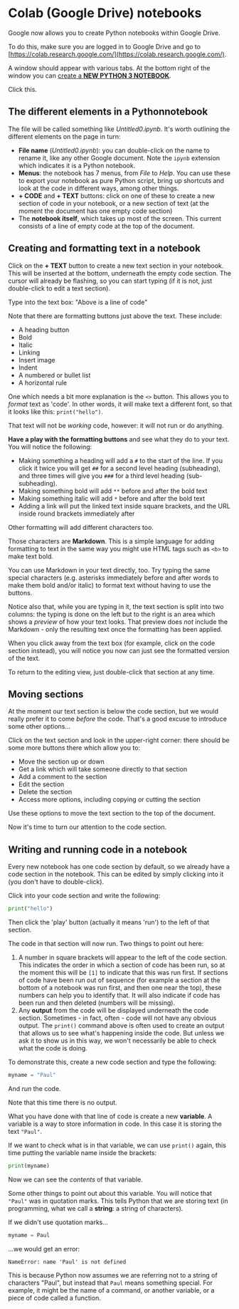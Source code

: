 # Colab (Google Drive) notebooks

Google now allows you to create Python notebooks within Google Drive.

To do this, make sure you are logged in to Google Drive and go to [https://colab.research.google.com/](https://colab.research.google.com/).

A window should appear with various tabs. At the bottom right of the window you can [create a **NEW PYTHON 3 NOTEBOOK**](https://colab.research.google.com/notebook#create=true&language=python3).

Click this.

## The different elements in a Pythonnotebook

The file will be called something like *Untitled0.ipynb*. It's worth outlining the different elements on the page in turn:

* **File name** (*Untitled0.ipynb*): you can double-click on the name to rename it, like any other Google document. Note the `ipynb` extension which indicates it is a Python notebook.
* **Menus**: the notebook has 7 menus, from *File* to *Help*. You can use these to export your notebook as pure Python script, bring up shortcuts and look at the code in different ways, among other things.
* **+ CODE** and **+ TEXT** buttons: click on one of these to create a new section of code in your notebook, or a new section of text (at the moment the document has one empty code section)
* The **notebook itself**, which takes up most of the screen. This current consists of a line of empty code at the top of the document.

## Creating and formatting text in a notebook

Click on the **+ TEXT** button to create a new text section in your notebook. This will be inserted at the bottom, underneath the empty code section. The cursor will already be flashing, so you can start typing (if it is not, just double-click to edit a text section). 

Type into the text box: "Above is a line of code"

Note that there are formatting buttons just above the text. These include:

* A heading button
* Bold
* Italic
* Linking
* Insert image
* Indent
* A numbered or bullet list
* A horizontal rule 

One which needs a bit more explanation is the  `<>` button. This allows you to *format* text as 'code'. In other words, it will make text a different font, so that it looks like this: `print("hello")`.

That text will not be *working* code, however: it will not run or do anything. 

**Have a play with the formatting buttons** and see what they do to your text. You will notice the following:

* Making something a heading will add a `#` to the start of the line. If you click it twice you will get `##` for a second level heading (subheading), and three times will give you `###` for a third level heading (sub-subheading).
* Making something bold will add `**` before and after the bold text
* Making something italic will add `*` before and after the bold text
* Adding a link will put the linked text inside square brackets, and the URL inside round brackets immediately after

Other formatting will add different characters too. 

Those characters are **Markdown**. This is a simple language for adding formatting to text in the same way you might use HTML tags such as `<b>` to make text bold.

You can use Markdown in your text directly, too. Try typing the same special characters (e.g. asterisks immediately before and after words to make them bold and/or italic) to format text without having to use the buttons.

Notice also that, while you are typing in it, the text section is split into two columns: the typing is done on the left but to the right is an area which shows a *preview* of how your text looks. That preview does *not* include the Markdown - only the resulting text once the formatting has been applied. 

When you click away from the text box (for example, click on the code section instead), you will notice you now can just see the formatted version of the text. 

To return to the editing view, just double-click that section at any time.

## Moving sections

At the moment our text section is below the code section, but we would really prefer it to come *before* the code. That's a good excuse to introduce some other options...

Click on the text section and look in the upper-right corner: there should be some more buttons there which allow you to:

* Move the section up or down
* Get a link which will take someone directly to that section
* Add a comment to the section
* Edit the section
* Delete the section
* Access more options, including copying or cutting the section

Use these options to move the text section to the top of the document.

Now it's time to turn our attention to the code section.

## Writing and running code in a notebook

Every new notebook has one code section by default, so we already have a code section in the notebook. This can be edited by simply clicking into it (you don't have to double-click).

Click into your code section and write the following:

```py
print("hello")
```

Then click the 'play' button (actually it means 'run') to the left of that section.

The code in that section will now run. Two things to point out here:

1. A number in square brackets will appear to the left of the code section. This indicates the order in which a section of code has been run, so at the moment this will be `[1]` to indicate that this was run first. If sections of code have been run out of sequence (for example a section at the bottom of a notebook was run first, and then one near the top), these numbers can help you to identify that. It will also indicate if code has been run and then deleted (numbers will be missing).
2. Any **output** from the code will be displayed underneath the code section. Sometimes - in fact, often - code will not have any obvious output. The `print()` command above is often used to create an output that allows us to see what's happening inside the code. But unless we ask it to show us in this way, we won't necessarily be able to check what the code is doing.

To demonstrate this, create a new code section and type the following:

```py
myname = "Paul"
```

And *run* the code.

Note that this time there is no output. 

What you have done with that line of code is create a new **variable**. A variable is a way to store information in code. In this case it is storing the text `"Paul"`.

If we want to check what is in that variable, we can use `print()` again, this time putting the variable name inside the brackets:


```py
print(myname)
```

Now we can see the *contents* of that variable. 

Some other things to point out about this variable. You will notice that `"Paul"` was in quotation marks. This tells Python that we are storing text (in programming, what we call a **string**: a string of characters).

If we didn't use quotation marks... 

```py
myname = Paul
```

...we would get an error:

`NameError: name 'Paul' is not defined`

This is because Python now assumes we are referring not to a string of characters "Paul", but instead that `Paul` means something special. For example, it might be the name of a command, or another variable, or a piece of code called a function. 

